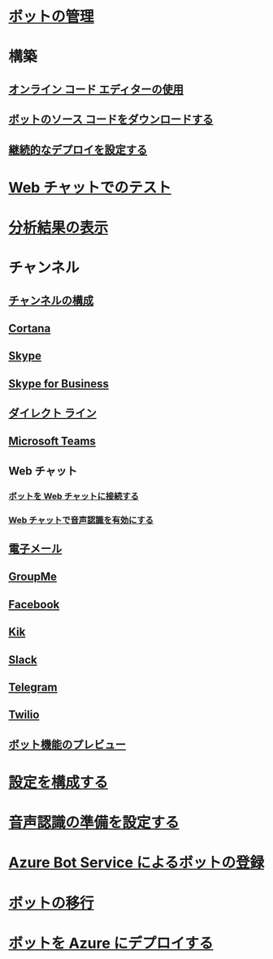 # [ボットの管理](../bot-service-manage-overview.md)
# 構築
## [オンライン コード エディターの使用](../bot-service-build-online-code-editor.md)
## [ボットのソース コードをダウンロードする](../bot-service-build-download-source-code.md)
## [継続的なデプロイを設定する](../bot-service-build-continuous-deployment.md)
# [Web チャットでのテスト](../bot-service-manage-test-webchat.md)
# [分析結果の表示](../bot-service-manage-analytics.md)
# チャンネル
## [チャンネルの構成](../bot-service-manage-channels.md)
## [Cortana](../bot-service-channel-connect-cortana.md) 
## [Skype](../bot-service-channel-connect-skype.md)
## [Skype for Business](../bot-service-channel-connect-skypeforbusiness.md)
## [ダイレクト ライン](../bot-service-channel-connect-directline.md)
## [Microsoft Teams](https://msdn.microsoft.com/en-us/microsoft-teams/bots)
## Web チャット
### [ボットを Web チャットに接続する](../bot-service-channel-connect-webchat.md)
### [Web チャットで音声認識を有効にする](../bot-service-channel-connect-webchat-speech.md)
## [電子メール](../bot-service-channel-connect-email.md)
## [GroupMe](../bot-service-channel-connect-groupme.md) 
## [Facebook](../bot-service-channel-connect-facebook.md) 
## [Kik](../bot-service-channel-connect-kik.md) 
## [Slack](../bot-service-channel-connect-slack.md) 
## [Telegram](../bot-service-channel-connect-telegram.md) 
## [Twilio](../bot-service-channel-connect-twilio.md)
## [ボット機能のプレビュー](../bot-service-channel-inspector.md)
# [設定を構成する](../bot-service-manage-settings.md)
# [音声認識の準備を設定する](../bot-service-manage-speech-priming.md)
# [Azure Bot Service によるボットの登録](../bot-service-quickstart-registration.md)
# [ボットの移行](../bot-service-migrate-bot.md)
# [ボットを Azure にデプロイする](../bot-builder-howto-deploy-azure.md)

